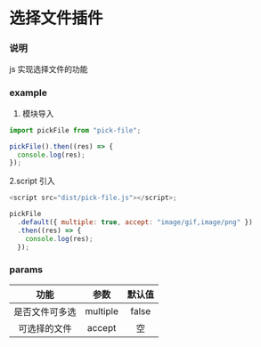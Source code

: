 # 选择文件插件

### 说明

js 实现选择文件的功能

### example

1. 模块导入

```javascript
import pickFile from "pick-file";

pickFile().then((res) => {
  console.log(res);
});
```

2.script 引入

```javascript
<script src="dist/pick-file.js"></script>;

pickFile
  .default({ multiple: true, accept: "image/gif,image/png" })
  .then((res) => {
    console.log(res);
  });
```

### params

|      功能      |   参数   | 默认值 |
| :------------: | :------: | :----: |
| 是否文件可多选 | multiple | false  |
|  可选择的文件  |  accept  |   空   |
